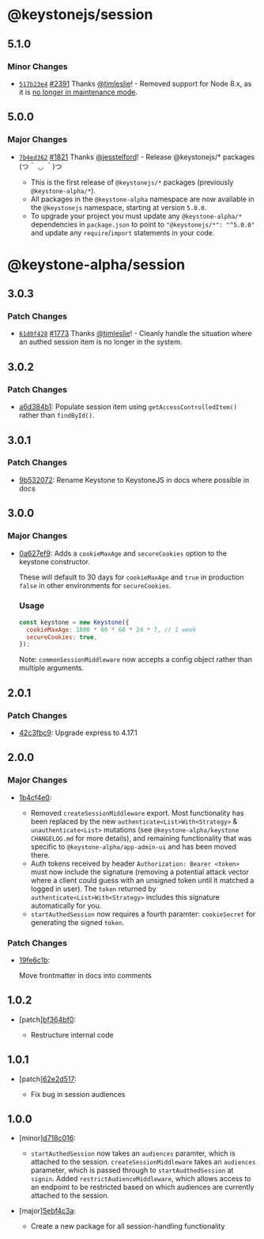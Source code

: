 # @keystonejs/session

## 5.1.0

### Minor Changes

- [`517b23e4`](https://github.com/keystonejs/keystone/commit/517b23e4b17414ed1807e8d7af1e67377ba3b7bf) [#2391](https://github.com/keystonejs/keystone/pull/2391) Thanks [@timleslie](https://github.com/timleslie)! - Removed support for Node 8.x, as it is [no longer in maintenance mode](https://nodejs.org/en/about/releases/).

## 5.0.0

### Major Changes

- [`7b4ed362`](https://github.com/keystonejs/keystone-5/commit/7b4ed3623f5774d7783c39962bfa1ce97938e310) [#1821](https://github.com/keystonejs/keystone-5/pull/1821) Thanks [@jesstelford](https://github.com/jesstelford)! - Release @keystonejs/\* packages (つ＾ ◡ ＾)つ

  - This is the first release of `@keystonejs/*` packages (previously `@keystone-alpha/*`).
  - All packages in the `@keystone-alpha` namespace are now available in the `@keystonejs` namespace, starting at version `5.0.0`.
  - To upgrade your project you must update any `@keystone-alpha/*` dependencies in `package.json` to point to `"@keystonejs/*": "^5.0.0"` and update any `require`/`import` statements in your code.

# @keystone-alpha/session

## 3.0.3

### Patch Changes

- [`61d0f428`](https://github.com/keystonejs/keystone-5/commit/61d0f428097f8fe3c164d3d123ec5e4b5040a6fa) [#1773](https://github.com/keystonejs/keystone-5/pull/1773) Thanks [@timleslie](https://github.com/timleslie)! - Cleanly handle the situation where an authed session item is no longer in the system.

## 3.0.2

### Patch Changes

- [a6d384b1](https://github.com/keystonejs/keystone-5/commit/a6d384b1): Populate session item using `getAccessControlledItem()` rather than `findById()`.

## 3.0.1

### Patch Changes

- [9b532072](https://github.com/keystonejs/keystone-5/commit/9b532072): Rename Keystone to KeystoneJS in docs where possible in docs

## 3.0.0

### Major Changes

- [0a627ef9](https://github.com/keystonejs/keystone-5/commit/0a627ef9): Adds a `cookieMaxAge` and `secureCookies` option to the keystone constructor.

  These will default to 30 days for `cookieMaxAge` and `true` in production `false` in other environments for `secureCookies`.

  ### Usage

  ```javascript
  const keystone = new Keystone({
    cookieMaxAge: 1000 * 60 * 60 * 24 * 7, // 1 week
    secureCookies: true,
  });
  ```

  Note: `commonSessionMiddleware` now accepts a config object rather than multiple arguments.

## 2.0.1

### Patch Changes

- [42c3fbc9](https://github.com/keystonejs/keystone-5/commit/42c3fbc9): Upgrade express to 4.17.1

## 2.0.0

### Major Changes

- [1b4cf4e0](https://github.com/keystonejs/keystone-5/commit/1b4cf4e0):

  - Removed `createSessionMiddleware` export. Most functionality has been replaced by the new `authenticate<List>With<Strategy>` & `unauthenticate<List>` mutations (see `@keystone-alpha/keystone` `CHANGELOG.md` for more details), and remaining functionality that was specific to `@keystone-alpha/app-admin-ui` and has been moved there.
  - Auth tokens received by header `Authorization: Bearer <token>` must now
    include the signature (removing a potential attack vector where a client could
    guess with an unsigned token until it matched a logged in user). The `token`
    returned by `authenticate<List>With<Strategy>` includes this signature
    automatically for you.
  - `startAuthedSession` now requires a fourth paramter: `cookieSecret` for
    generating the signed `token`.

### Patch Changes

- [19fe6c1b](https://github.com/keystonejs/keystone-5/commit/19fe6c1b):

  Move frontmatter in docs into comments

## 1.0.2

- [patch][bf364bf0](https://github.com/keystonejs/keystone-5/commit/bf364bf0):

  - Restructure internal code

## 1.0.1

- [patch][62e2d517](https://github.com/keystonejs/keystone-5/commit/62e2d517):

  - Fix bug in session audiences

## 1.0.0

- [minor][d718c016](https://github.com/keystonejs/keystone-5/commit/d718c016):

  - `startAuthedSession` now takes an `audiences` paramter, which is attached to the session. `createSessionMiddleware` takes an `audiences` parameter, which is passed through to `startAudthedSession` at `signin`. Added `restrictAudienceMiddleware`, which allows access to an endpoint to be restricted based on which audiences are currently attached to the session.

- [major][5ebf4c3a](https://github.com/keystonejs/keystone-5/commit/5ebf4c3a):

  - Create a new package for all session-handling functionality
